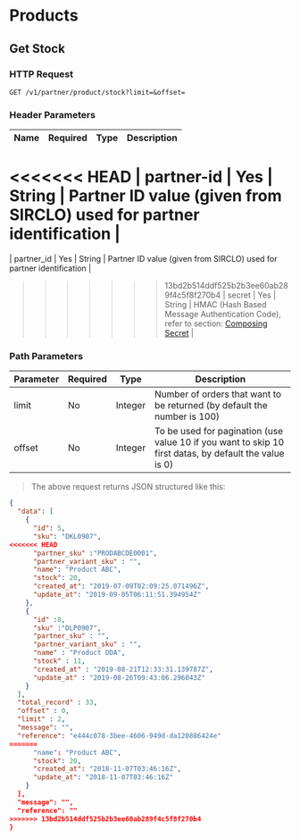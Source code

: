 # Products

## Get Stock

### HTTP Request

`GET /v1/partner/product/stock?limit=&offset=`

### Header Parameters

| Name       | Required | Type   | Description                                                                                                       |
| ---------- | -------- | ------ | ----------------------------------------------------------------------------------------------------------------- |
<<<<<<< HEAD
| partner-id | Yes      | String | Partner ID value (given from SIRCLO) used for partner identification                                              |
=======
| partner_id | Yes      | String | Partner ID value (given from SIRCLO) used for partner identification                                              |
>>>>>>> 13bd2b514ddf525b2b3ee60ab289f4c5f8f270b4
| secret     | Yes      | String | HMAC (Hash Based Message Authentication Code), refer to section: <a href="#composing-secret">Composing Secret</a> |

### Path Parameters

| Parameter | Required | Type    | Description                                                                                            |
| --------- | -------- | ------- | ------------------------------------------------------------------------------------------------------ |
| limit     | No       | Integer | Number of orders that want to be returned (by default the number is 100)                               |
| offset    | No       | Integer | To be used for pagination (use value 10 if you want to skip 10 first datas, by default the value is 0) |

> The above request returns JSON structured like this:

```json
{
  "data": [
    {
      "id": 5,
      "sku": "DKL0907",
<<<<<<< HEAD
      "partner_sku" :"PRODABCDE0001",
      "partner_variant_sku" : "",
      "name": "Product ABC",
      "stock": 20,
      "created_at": "2019-07-09T02:09:25.071496Z",
      "update_at": "2019-09-05T06:11:51.394954Z"
    },
    {
      "id" :8,
      "sku" :"DLP0907",
      "partner_sku" : "",
      "partner_variant_sku" : "",
      "name" : "Product DDA",
      "stock" : 11,
      "created_at" : "2019-08-21T12:33:31.139787Z",
      "update_at" : "2019-08-26T09:43:06.296043Z"
    }
  ],
  "total_record" : 33,
  "offset" : 0,
  "limit" : 2,
  "message": "",
  "reference": "e444c078-3bee-4606-949d-da120886424e"
=======
      "name": "Product ABC",
      "stock": 20,
      "created_at": "2018-11-07T03:46:16Z",
      "update_at": "2018-11-07T03:46:16Z"
    }
  ],
  "message": "",
  "reference": ""
>>>>>>> 13bd2b514ddf525b2b3ee60ab289f4c5f8f270b4
}
```
